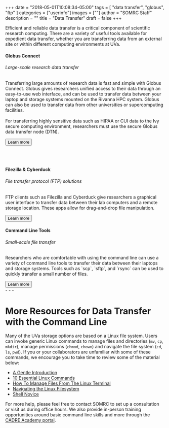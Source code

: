 +++
date = "2018-05-01T10:08:34-05:00"
tags = [
	"data transfer",
	"globus",
	"ftp"
	]
categories = ["userinfo"]
images = [""]
author = "SOMRC Staff"
description = ""
title = "Data Transfer"
draft = false
+++

<p class="lead">Efficient and reliable data transfer is a critical component of scientific research computing. There are a variety of useful tools available for expedient data transfer, whether you are transferring data from an external site or within different computing environments at UVa. </p>

<div class="card-group">
	<div class="card">
		<div class="card-block">
			<h4 class="card-title">Globus Connect</h4>
			<h6 class="card-subtitle mb-2 text-muted">Large-scale research data transfer</h6>
				<p class="card-text">
					Transferring large amounts of research data is fast and simple with Globus Connect. Globus gives researchers unified access to their data through an easy-to-use web interface, and can be used to transfer data between your laptop and storage systems mounted on the Rivanna HPC system. Globus can also be used to transfer data from other universities or supercomputing facilities.
					<br></br>
					For transferring highly sensitive data such as HIPAA or CUI data to the Ivy secure computing environment, researchers must use the secure Globus data transfer node (DTN).
				</p>
			<a href="https://discuss.rc.virginia.edu/tags/globus" class="card-link" target="_blank"><button class="btn btn-warning">Learn more</button></a>
		</div>
	</div>
</div>

<br></br>

<div class="card-group">
	<div class="card">
		<div class="card-block">
			<h4 class="card-title">Filezilla & Cyberduck</h4>
			<h6 class="card-subtitle mb-2 text-muted">File transfer protocol (FTP) solutions</h6>
				<p class="card-text">
					FTP clients such as Filezilla and Cyberduck give researchers a graphical user interface to transfer data between their lab computers and a remote storage location. These apps allow for drag-and-drop file manipulation.
				</p>
			<a href="https://discuss.rc.virginia.edu/t/file-management-with-an-ftp-client/742" class="card-link" target="_blank"><button class="btn btn-warning">Learn more</button></a>
		</div>
	</div>
</div>

<div class="card-group">
	<div class="card">
		<div class="card-block">
			<h4 class="card-title">Command Line Tools</h4>
			<h6 class="card-subtitle mb-2 text-muted">Small-scale file transfer</h6>
				<p class="card-text">
					Researchers who are comfortable with using the command line can use a variety of command line tools to transfer their data between their laptops and storage systems. Tools such as `scp`, `sftp`, and `rsync` can be used to quickly transfer a small number of files.
				</p>
			<a href="https://discuss.rc.virginia.edu/c/rivanna/storage" class="card-link" target="_blank"><button class="btn btn-warning">Learn more</button></a>
		</div>
	</div>
</div>
- - -

# More Resources for Data Transfer with the Command Line
 
Many of the UVa storage options are based on a Linux file system. Users can invoke generic Linux commands to manage files and directories (`mv`, `cp`, `mkdir`), manage permissions (`chmod`, `chown`) and navigate the file system (`cd`, `ls`, `pwd`).  If you or your collaborators are unfamiliar with some of these commands, we encourage you to take time to review some of the material below:

- <a href="https://computers.tutsplus.com/tutorials/navigating-the-terminal-a-gentle-introduction--mac-3855" target="_blank">A Gentle Introduction</a>
- <a href="https://www.lifewire.com/linux-commands-for-navigating-file-system-4027320" target="_blank">10 Essential Linux Commands</a>
- <a href="https://www.howtogeek.com/107808/how-to-manage-files-from-the-linux-terminal-11-commands-you-need-to-know/" target="_blank">How To Manage Files From The Linux Terminal</a>
- <a href="http://www.linuxplanet.com/linuxplanet/tutorials/6666/1" target="_blank">Navigating the Linux Filesystem</a>
- <a href="https://swcarpentry.github.io/shell-novice/" target="_blank">Shell Novice</a>

For more help, please feel free to contact SOMRC to set up a consultation or visit us during office hours. We also provide in-person training opportunities around basic command line skills and more through the <a href="https://education.cadre.virginia.edu/#/home" target="_blank">CADRE Academy portal</a>.